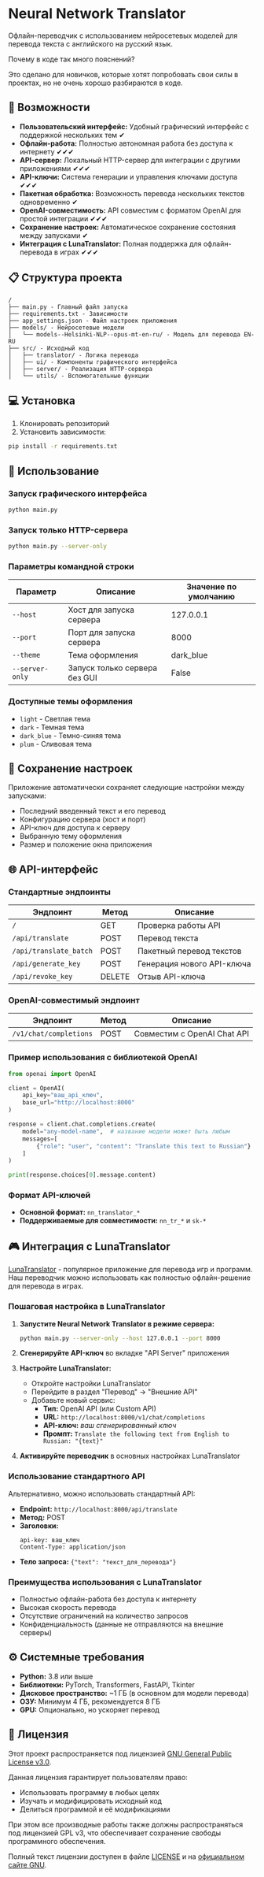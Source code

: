# Neural Network Translator

Офлайн-переводчик с использованием нейросетевых моделей для перевода текста с английского на русский язык.

Почему в коде так много пояснений?

Это сделано для новичков, которые хотят попробовать свои силы в проектах, но не очень хорошо разбираются в коде.

## 🚀 Возможности

- **Пользовательский интерфейс:** Удобный графический интерфейс с поддержкой нескольких тем ✔
- **Офлайн-работа:** Полностью автономная работа без доступа к интернету ✔✔✔
- **API-сервер:** Локальный HTTP-сервер для интеграции с другими приложениями ✔✔✔
- **API-ключи:** Система генерации и управления ключами доступа ✔✔✔
- **Пакетная обработка:** Возможность перевода нескольких текстов одновременно ✔
- **OpenAI-совместимость:** API совместим с форматом OpenAI для простой интеграции ✔✔✔
- **Сохранение настроек:** Автоматическое сохранение состояния между запусками ✔
- **Интеграция с LunaTranslator:** Полная поддержка для офлайн-перевода в играх  ✔✔✔

## 📋 Структура проекта

```
/
├── main.py - Главный файл запуска
├── requirements.txt - Зависимости
├── app_settings.json - Файл настроек приложения
├── models/ - Нейросетевые модели
│   └── models--Helsinki-NLP--opus-mt-en-ru/ - Модель для перевода EN-RU
├── src/ - Исходный код
│   ├── translator/ - Логика перевода
│   ├── ui/ - Компоненты графического интерфейса
│   ├── server/ - Реализация HTTP-сервера
│   └── utils/ - Вспомогательные функции
```

## 💻 Установка

1. Клонировать репозиторий
2. Установить зависимости:

```bash
pip install -r requirements.txt
```

## 🔧 Использование

### Запуск графического интерфейса

```bash
python main.py
```

### Запуск только HTTP-сервера

```bash
python main.py --server-only
```

### Параметры командной строки

| Параметр | Описание | Значение по умолчанию |
|----------|----------|------------------------|
| `--host` | Хост для запуска сервера | 127.0.0.1 |
| `--port` | Порт для запуска сервера | 8000 |
| `--theme` | Тема оформления | dark_blue |
| `--server-only` | Запуск только сервера без GUI | False |

### Доступные темы оформления

- `light` - Светлая тема
- `dark` - Темная тема
- `dark_blue` - Темно-синяя тема
- `plum` - Сливовая тема

## 🔄 Сохранение настроек

Приложение автоматически сохраняет следующие настройки между запусками:

- Последний введенный текст и его перевод
- Конфигурацию сервера (хост и порт)
- API-ключ для доступа к серверу
- Выбранную тему оформления
- Размер и положение окна приложения

## 🌐 API-интерфейс

### Стандартные эндпоинты

| Эндпоинт | Метод | Описание |
|----------|-------|----------|
| `/` | GET | Проверка работы API |
| `/api/translate` | POST | Перевод текста |
| `/api/translate_batch` | POST | Пакетный перевод текстов |
| `/api/generate_key` | POST | Генерация нового API-ключа |
| `/api/revoke_key` | DELETE | Отзыв API-ключа |

### OpenAI-совместимый эндпоинт

| Эндпоинт | Метод | Описание |
|----------|-------|----------|
| `/v1/chat/completions` | POST | Совместим с OpenAI Chat API |

### Пример использования с библиотекой OpenAI

```python
from openai import OpenAI

client = OpenAI(
    api_key="ваш_api_ключ",
    base_url="http://localhost:8000"
)

response = client.chat.completions.create(
    model="any-model-name",  # название модели может быть любым
    messages=[
        {"role": "user", "content": "Translate this text to Russian"}
    ]
)

print(response.choices[0].message.content)
```

### Формат API-ключей

- **Основной формат:** `nn_translator_*`
- **Поддерживаемые для совместимости:** `nn_tr_*` и `sk-*`

## 🎮 Интеграция с LunaTranslator

[LunaTranslator](https://github.com/HIllya51/LunaTranslator) - популярное приложение для перевода игр и программ. Наш переводчик можно использовать как полностью офлайн-решение для перевода в играх.

### Пошаговая настройка в LunaTranslator

1. **Запустите Neural Network Translator в режиме сервера:**
   ```bash
   python main.py --server-only --host 127.0.0.1 --port 8000
   ```

2. **Сгенерируйте API-ключ** во вкладке "API Server" приложения

3. **Настройте LunaTranslator:**
   - Откройте настройки LunaTranslator
   - Перейдите в раздел "Перевод" → "Внешние API"
   - Добавьте новый сервис:
     - **Тип:** OpenAI API (или Custom API)
     - **URL:** `http://localhost:8000/v1/chat/completions`
     - **API-ключ:** _ваш сгенерированный ключ_
     - **Промпт:** `Translate the following text from English to Russian: "{text}"`

4. **Активируйте переводчик** в основных настройках LunaTranslator

### Использование стандартного API

Альтернативно, можно использовать стандартный API:
- **Endpoint:** `http://localhost:8000/api/translate`
- **Метод:** POST
- **Заголовки:** 
  ```
  api-key: ваш_ключ
  Content-Type: application/json
  ```
- **Тело запроса:** `{"text": "текст_для_перевода"}`

### Преимущества использования с LunaTranslator
- Полностью офлайн-работа без доступа к интернету
- Высокая скорость перевода
- Отсутствие ограничений на количество запросов
- Конфиденциальность (данные не отправляются на внешние серверы)

## ⚙️ Системные требования

- **Python:** 3.8 или выше
- **Библиотеки:** PyTorch, Transformers, FastAPI, Tkinter
- **Дисковое пространство:** ~1 ГБ (в основном для модели перевода)
- **ОЗУ:** Минимум 4 ГБ, рекомендуется 8 ГБ
- **GPU:** Опционально, но ускоряет перевод 

## 📜 Лицензия

Этот проект распространяется под лицензией [GNU General Public License v3.0](LICENSE).

Данная лицензия гарантирует пользователям право:
- Использовать программу в любых целях
- Изучать и модифицировать исходный код
- Делиться программой и её модификациями

При этом все производные работы также должны распространяться под лицензией GPL v3, что обеспечивает сохранение свободы программного обеспечения.

Полный текст лицензии доступен в файле [LICENSE](LICENSE) и на [официальном сайте GNU](https://www.gnu.org/licenses/gpl-3.0.html). 